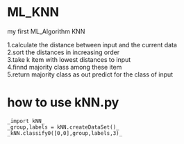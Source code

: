 # ML_KNN   
 my first ML_Algorithm
 KNN
  
1.calculate the distance between input and the current data  
2.sort the distances in increasing order  
3.take k item with lowest distances to input  
4.finnd majority class among these item  
5.return majority class as out predict for the class of input  
  

# how to use kNN.py
    _import kNN_
    _group,labels = kNN.createDataSet()_
    _kNN.classify0([0,0],group,labels,3)_
